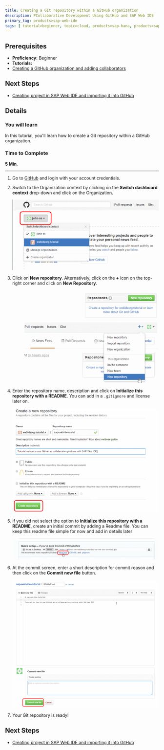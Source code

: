```yaml
---
title: Creating a Git repository within a GitHub organization
description: PCollaborative Development Using GitHub and SAP Web IDE
primary_tag: products>sap-web-ide
tags: [ tutorial>beginner, topic>cloud, products>sap-hana, products>sap-web-ide, products>sap-cloud-platform ]
---
```

## Prerequisites  
 - **Proficiency:** Beginner
 - **Tutorials:**
  - [Creating a GitHub organization and adding collaborators](https://www.sap.com/developer/tutorials/webide-github-creating-org.html)

## Next Steps
 - [Creating project in SAP Web IDE and importing it into GitHub](https://www.sap.com/developer/tutorials/webide-github-import-project.html)

## Details
### You will learn  
In this tutorial, you'll learn how to create a Git repository within a GitHub organization.

### Time to Complete
**5 Min**.

---

1. Go to [GitHub](https://github.com) and login with your account credentials.

2. Switch to the Organization context by clicking on the **Switch dashboard context** drop-down and click on the Organization.

    ![Switch dashboard context](p2_2.png)

3. Click on **New repository**. Alternatively, click on the **+** icon on the top-right corner and click on **New Repository**.

    ![Create new repository under an organization](p2_3.png)

4. Enter the repository name, description and click on **Initialize this repository with a README**. You can add in a `.gitignore` and license later on.

    ![Repository details](p2_4.png)

5. If you did not select the option to **Initialize this repository with a README**, create an initial commit by adding a Readme file. You can keep this readme file simple for now and add in details later

    ![Adding readme file](p2_5.png)

6. At the commit screen, enter a short description for commit reason and then click on the **Commit new file** button.

    ![Committing readme file](p2_6.png)

6. Your Git repository is ready!

## Next Steps
 - [Creating project in SAP Web IDE and importing it into GitHub](https://www.sap.com/developer/tutorials/webide-github-import-project.html)
